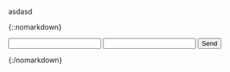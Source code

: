 asdasd

{::nomarkdown}
<form action="https://formspree.io/xoqkvgob" method="POST">
  <input type="text" name="name">
  <input type="email" name="_replyto">
  <input type="submit" value="Send">
</form>

{:/nomarkdown}